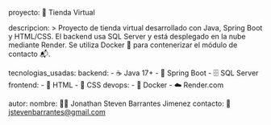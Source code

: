 proyecto: 🛒 Tienda Virtual

descripcion: >
  Proyecto de tienda virtual desarrollado con Java, Spring Boot y HTML/CSS.
  El backend usa SQL Server y está desplegado en la nube mediante Render.
  Se utiliza Docker 🐳 para contenerizar el módulo de contacto 📬.

tecnologias_usadas:
  backend:
    - ☕ Java 17+
    - 🌱 Spring Boot
    - 🗄️ SQL Server
  frontend:
    - 🎨 HTML
    - 💅 CSS
  devops:
    - 🐳 Docker
    - ☁️ Render.com

autor:
  nombre: 👨‍💻 Jonathan Steven Barrantes Jimenez
  contacto: 📧 jstevenbarrantes@gmail.com
